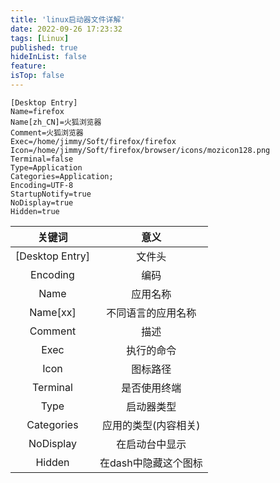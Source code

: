 ```yaml
---
title: 'linux启动器文件详解'
date: 2022-09-26 17:23:32
tags: [Linux]
published: true
hideInList: false
feature: 
isTop: false
---
```


```shell
[Desktop Entry]
Name=firefox
Name[zh_CN]=火狐浏览器
Comment=火狐浏览器
Exec=/home/jimmy/Soft/firefox/firefox
Icon=/home/jimmy/Soft/firefox/browser/icons/mozicon128.png
Terminal=false
Type=Application
Categories=Application;
Encoding=UTF-8
StartupNotify=true
NoDisplay=true
Hidden=true
```

|关键词|意义|
|:----:|:---:|
|[Desktop Entry]|文件头|
|Encoding|编码|
|Name|应用名称|
|Name[xx]|不同语言的应用名称|
|Comment|描述|
|Exec|执行的命令|
|Icon|图标路径|
|Terminal|是否使用终端|
|Type|启动器类型|
|Categories|应用的类型(内容相关)|
|NoDisplay|在启动台中显示|
|Hidden|在dash中隐藏这个图标|
